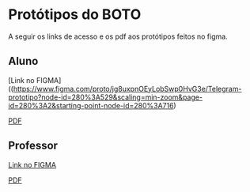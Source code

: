 # Protótipos do BOTO

A seguir os links de acesso e os pdf aos protótipos feitos no figma.


## Aluno

[Link no FIGMA]((https://www.figma.com/proto/jg8uxpnOEyLobSwp0HvG3e/Telegram-prototipo?node-id=280%3A529&scaling=min-zoom&page-id=280%3A2&starting-point-node-id=280%3A716)

[PDF](https://github.com/fga-eps-mds/2022-2-BOTO/files/10262608/Telegram.prototipo.2.pdf)



## Professor
[Link no FIGMA](https://www.figma.com/proto/jg8uxpnOEyLobSwp0HvG3e/Telegram-prototipo?node-id=280%3A1069&scaling=min-zoom&page-id=280%3A3&starting-point-node-id=280%3A210)

[PDF](https://github.com/fga-eps-mds/2022-2-BOTO/files/10262612/Telegram.prototipo.1.pdf)



